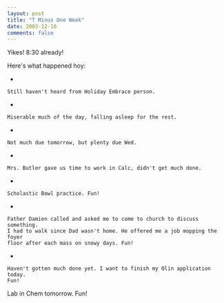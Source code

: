 ```yaml
---
layout: post
title: "T Minus One Week"
date: 2003-12-16
comments: false
---
```

Yikes! 8:30 already!




Here's what happened hoy:



    
*   
    
    Still haven't heard from Holiday Embrace person.
    
    
*   
    
    Miserable much of the day, falling asleep for the rest.
    
    
*   
    
    Not much due tomorrow, but plenty due Wed.
    
    
*   
    
    Mrs. Butler gave us time to work in Calc, didn't get much done.
    
    
*   
    
    Scholastic Bowl practice. Fun!
    
    
*   
    
    Father Damien called and asked me to come to church to discuss something.
    I had to walk since Dad wasn't home. He offered me a job mopping the foyer
    floor after each mass on snowy days. Fun!
    
    
*   
    
    Haven't gotten much done yet. I want to finish my Olin application today.
    Fun!
    
    
    





Lab in Chem tomorrow. Fun!
